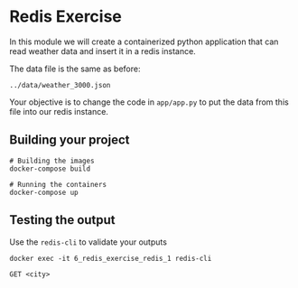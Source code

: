 # Redis Exercise

In this module we will create a containerized python application that can read weather data and insert it in a redis instance. 

The data file is the same as before:
```
../data/weather_3000.json
```

Your objective is to change the code in `app/app.py` to put the data from this file into our redis instance. 

## Building your project

```
# Building the images
docker-compose build

# Running the containers
docker-compose up
```

## Testing the output

Use the `redis-cli` to validate your outputs

```
docker exec -it 6_redis_exercise_redis_1 redis-cli
```

```
GET <city>
```
